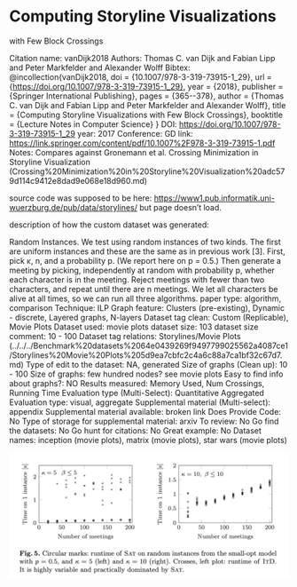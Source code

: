 # Computing Storyline Visualizations
with Few Block Crossings

Citation name: vanDijk2018
Authors: Thomas C. van Dijk and Fabian Lipp and Peter Markfelder and Alexander Wolff
Bibtex: @incollection{vanDijk2018,
doi = {10.1007/978-3-319-73915-1_29},
url = {https://doi.org/10.1007/978-3-319-73915-1_29},
year = {2018},
publisher = {Springer International Publishing},
pages = {365--378},
author = {Thomas C. van Dijk and Fabian Lipp and Peter Markfelder and Alexander Wolff},
title = {Computing Storyline Visualizations with Few Block Crossings},
booktitle = {Lecture Notes in Computer Science}
}
DOI: https://doi.org/10.1007/978-3-319-73915-1_29
year: 2017
Conference: GD
link: https://link.springer.com/content/pdf/10.1007%2F978-3-319-73915-1.pdf
Notes: Compares against Gronemann et al. Crossing Minimization in Storyline Visualization (Crossing%20Minimization%20in%20Storyline%20Visualization%20adc579d114c9412e8dad9e068e18d960.md) 

source code was supposed to be here: https://www1.pub.informatik.uni-wuerzburg.de/pub/data/storylines/ but page doesn’t load.

description of how the custom dataset was generated: 

Random Instances. We test using random instances of two kinds. The first are
uniform instances and these are the same as in previous work [3]. First, pick κ,
n, and a probability p. (We report here on p = 0.5.) Then generate a meeting
by picking, independently at random with probability p, whether each character
is in the meeting. Reject meetings with fewer than two characters, and repeat
until there are n meetings. We let all characters be alive at all times, so we can
run all three algorithms.
paper type: algorithm, comparison
Technique: ILP
Graph feature: Clusters (pre-existing), Dynamic - discrete, Layered graphs, N-layers
Dataset tag clean: Custom (Replicable), Movie Plots
Dataset used: movie plots
dataset size: 103
dataset size comment: 10 - 100
Dataset tag relations: Storylines/Movie Plots (../../../Benchmark%20datasets%2064e0439269f9497799025562a4087ce1/Storylines%20Movie%20Plots%205d9ea7cbfc2c4a6c88a7ca1bf32c67d7.md)
Type of edit to the dataset: NA, generated
Size of graphs (Clean up): 10 - 100
Size of graphs: few hundred nodes? see movie plots
Easy to find info about graphs?: NO
Results measured: Memory Used, Num Crossings, Running Time
Evaluation type (Multi-Select): Quantitative Aggregated
Evaluation type: visual, aggregate
Supplemental material (Multi-select): appendix
Supplemental material available: broken link
Does Provide Code: No
Type of storage for supplemental material: arxiv
To review: No
Go find the datasets: No
Go hunt for citations: No
Great example: No
Dataset names: inception (movie plots), matrix (movie plots), star wars (movie plots)

![Untitled](Computing%20Storyline%20Visualizations%20with%20Few%20Block%20%20852c12c9b8674d4482a281a689b27496/Untitled.png)
